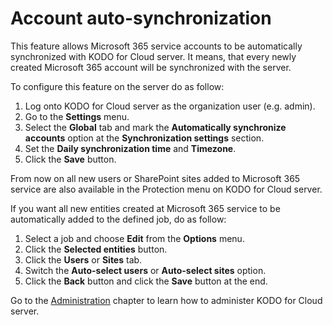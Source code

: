 # Account auto-synchronization

This feature allows Microsoft 365 service accounts to be automatically synchronized with KODO for Cloud server. It means, that every newly created Microsoft 365 account will be synchronized with the server.

To configure this feature on the server do as follow:

1. Log onto KODO for Cloud server as the organization user \(e.g. admin\).
2. Go to the **Settings** menu.
3. Select the **Global** tab and mark the **Automatically synchronize accounts** option at the **Synchronization settings** section.
4. Set the **Daily synchronization time** and **Timezone**.
5. Click the **Save** button.

From now on all new users or SharePoint sites added to Microsoft 365 service are also available in the Protection menu on KODO for Cloud server. 

If you want all new entities created at Microsoft 365 service to be automatically added to the defined job, do as follow:

1. Select a job and choose  **Edit** from the **Options** menu.
2. Click the **Selected entities** button. 
3. Click the **Users** or **Sites** tab.
4.  Switch the **Auto-select users** or **Auto-select sites** option.
5. Click the **Back** button and click the **Save** button at the end.

Go to the [Administration](../../../administration/) chapter to learn how to administer KODO for Cloud server.

